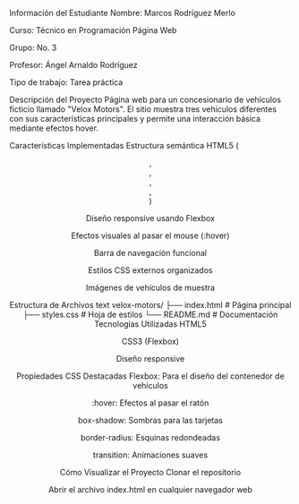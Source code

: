 Información del Estudiante
Nombre: Marcos Rodríguez Merlo

Curso: Técnico en Programación Página Web

Grupo: No. 3

Profesor: Ángel Arnaldo Rodríguez

Tipo de trabajo: Tarea práctica

Descripción del Proyecto
Página web para un concesionario de vehículos ficticio llamado "Velox Motors". El sitio muestra tres vehículos diferentes con sus características principales y permite una interacción básica mediante efectos hover.

Características Implementadas
Estructura semántica HTML5 (<header>, <nav>, <main>, <section>, <footer>)

Diseño responsive usando Flexbox

Efectos visuales al pasar el mouse (:hover)

Barra de navegación funcional

Estilos CSS externos organizados

Imágenes de vehículos de muestra

Estructura de Archivos
text
velox-motors/
├── index.html          # Página principal
├── styles.css          # Hoja de estilos
└── README.md           # Documentación
Tecnologías Utilizadas
HTML5

CSS3 (Flexbox)

Diseño responsive

Propiedades CSS Destacadas
Flexbox: Para el diseño del contenedor de vehículos

:hover: Efectos al pasar el ratón

box-shadow: Sombras para las tarjetas

border-radius: Esquinas redondeadas

transition: Animaciones suaves

Cómo Visualizar el Proyecto
Clonar el repositorio

Abrir el archivo index.html en cualquier navegador web

